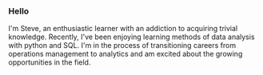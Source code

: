 ### Hello

I'm Steve, an enthusiastic learner with an addiction to acquiring trivial knowledge.  Recently, I've been enjoying learning methods of data analysis with python and SQL.  I'm in the process of transitioning careers from operations management to analytics and am excited about the growing opportunities in the field.


<!--
Here are some ideas to get you started:

- 🔭 I’m currently working on ...
- 🌱 I’m currently learning ...
- 👯 I’m looking to collaborate on ...
- 🤔 I’m looking for help with ...
- 💬 Ask me about ...
- 📫 How to reach me: ...
- 😄 Pronouns: ...
- ⚡ Fun fact: ...
-->

